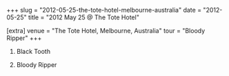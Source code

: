 +++
slug = "2012-05-25-the-tote-hotel-melbourne-australia"
date = "2012-05-25"
title = "2012 May 25 @ The Tote Hotel"

[extra]
venue = "The Tote Hotel, Melbourne, Australia"
tour = "Bloody Ripper"
+++


 1. Black Tooth

 2. Bloody Ripper


